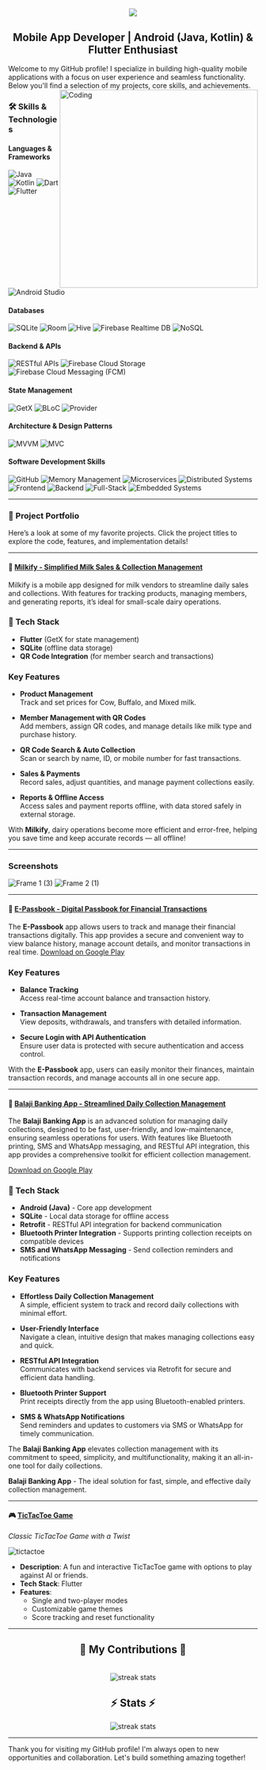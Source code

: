 <!--![MasterHead](https://img.freepik.com/premium-vector/mobile-app-development-horizontal-web-banner_541075-1559.jpg?w=740)
<h1 align="center">Hi 👋, I'm Rahul Waghmare</h1>-->
<h1 align="center">
    <img src="https://readme-typing-svg.herokuapp.com/?font=Righteous&size=35&center=true&vCenter=true&width=500&height=70&duration=4000&lines=Hi+There!+👋;+I'm+Rahul+Waghmare!;" />
</h1>
<h2 align="center">Mobile App Developer | Android (Java, Kotlin) & Flutter Enthusiast</h2>
Welcome to my GitHub profile! I specialize in building high-quality mobile applications with a focus on user experience and seamless functionality. Below you'll find a selection of my projects, core skills, and achievements.
<img align="right" alt="Coding" width="400" src="https://cdn.dribbble.com/users/1162077/screenshots/3848914/programmer.gif">

### 🛠 Skills & Technologies

#### **Languages & Frameworks**
![Java](https://img.shields.io/badge/-Java-007396?style=flat&logo=java&logoColor=white)
![Kotlin](https://img.shields.io/badge/-Kotlin-7F52FF?style=flat&logo=kotlin&logoColor=white)
![Dart](https://img.shields.io/badge/-Dart-0175C2?style=flat&logo=dart&logoColor=white)
![Flutter](https://img.shields.io/badge/-Flutter-02569B?style=flat&logo=flutter&logoColor=white)
![Android Studio](https://img.shields.io/badge/-Android_Studio-3DDC84?style=flat&logo=android-studio&logoColor=white)

#### **Databases**
![SQLite](https://img.shields.io/badge/-SQLite-003B57?style=flat&logo=sqlite&logoColor=white)
![Room](https://img.shields.io/badge/-Room-4DB33D?style=flat&logo=android&logoColor=white)
![Hive](https://img.shields.io/badge/-Hive-FF7F50?style=flat&logo=hive&logoColor=white)
![Firebase Realtime DB](https://img.shields.io/badge/-Firebase_Realtime_DB-FFCA28?style=flat&logo=firebase&logoColor=white)
![NoSQL](https://img.shields.io/badge/-NoSQL-4A154B?style=flat&logo=mongodb&logoColor=white)

#### **Backend & APIs**
![RESTful APIs](https://img.shields.io/badge/-RESTful_APIs-FF6F00?style=flat&logo=api&logoColor=white)
![Firebase Cloud Storage](https://img.shields.io/badge/-Firebase_Cloud_Storage-FFCA28?style=flat&logo=firebase&logoColor=white)
![Firebase Cloud Messaging (FCM)](https://img.shields.io/badge/-FCM-FFCA28?style=flat&logo=firebase&logoColor=white)

#### **State Management**
![GetX](https://img.shields.io/badge/-GetX-41C4E6?style=flat&logo=flutter&logoColor=white)
![BLoC](https://img.shields.io/badge/-BLoC-02569B?style=flat&logo=flutter&logoColor=white)
![Provider](https://img.shields.io/badge/-Provider-FF7F50?style=flat&logo=flutter&logoColor=white)

#### **Architecture & Design Patterns**
![MVVM](https://img.shields.io/badge/-MVVM-0078D7?style=flat&logo=microsoft&logoColor=white)
![MVC](https://img.shields.io/badge/-MVC-FF6F00?style=flat&logo=web&logoColor=white)

#### **Software Development Skills**
![GitHub](https://img.shields.io/badge/-GitHub-181717?style=flat&logo=github&logoColor=white)
![Memory Management](https://img.shields.io/badge/-Memory_Management-FF6F00?style=flat&logo=java&logoColor=white)
![Microservices](https://img.shields.io/badge/-Microservices-0078D4?style=flat&logo=microsoft-azure&logoColor=white)
![Distributed Systems](https://img.shields.io/badge/-Distributed_Systems-00C7B7?style=flat&logo=docker&logoColor=white)
![Frontend](https://img.shields.io/badge/-Frontend-3DDC84?style=flat&logo=react&logoColor=white)
![Backend](https://img.shields.io/badge/-Backend-FF6F00?style=flat&logo=node.js&logoColor=white)
![Full-Stack](https://img.shields.io/badge/-Full_Stack-02569B?style=flat&logo=html5&logoColor=white)
![Embedded Systems](https://img.shields.io/badge/-Embedded_Systems-8B0000?style=flat&logo=c&logoColor=white)

---

### 🌟 Project Portfolio

Here’s a look at some of my favorite projects. Click the project titles to explore the code, features, and implementation details!

---
#### 🥛 [Milkify - Simplified Milk Sales & Collection Management](https://github.com/SnappeR4/milkify.git)

Milkify is a mobile app designed for milk vendors to streamline daily sales and collections. With features for tracking products, managing members, and generating reports, it’s ideal for small-scale dairy operations.

### 📱 Tech Stack
- **Flutter** (GetX for state management)
- **SQLite** (offline data storage)
- **QR Code Integration** (for member search and transactions)

### Key Features

- **Product Management**  
  Track and set prices for Cow, Buffalo, and Mixed milk.

- **Member Management with QR Codes**  
  Add members, assign QR codes, and manage details like milk type and purchase history.

- **QR Code Search & Auto Collection**  
  Scan or search by name, ID, or mobile number for fast transactions.

- **Sales & Payments**  
  Record sales, adjust quantities, and manage payment collections easily.

- **Reports & Offline Access**  
  Access sales and payment reports offline, with data stored safely in external storage.

With **Milkify**, dairy operations become more efficient and error-free, helping you save time and keep accurate records — all offline!

---

### Screenshots
![Frame 1 (3)](https://github.com/user-attachments/assets/4e56f064-5e14-4a2b-bf3a-effd9ae05eac)
![Frame 2 (1)](https://github.com/user-attachments/assets/a8137cb8-47e0-4ead-b64b-121ad079e255)

---

#### 📓 [E-Passbook - Digital Passbook for Financial Transactions](https://play.google.com/store/apps/details?id=com.pce.balajiepassbook&hl=en)

The **E-Passbook** app allows users to track and manage their financial transactions digitally. This app provides a secure and convenient way to view balance history, manage account details, and monitor transactions in real time. [Download on Google Play](https://play.google.com/store/apps/details?id=com.pce.balajiepassbook&hl=en)

### Key Features

- **Balance Tracking**  
  Access real-time account balance and transaction history.

- **Transaction Management**  
  View deposits, withdrawals, and transfers with detailed information.

- **Secure Login with API Authentication**  
  Ensure user data is protected with secure authentication and access control.

With the **E-Passbook** app, users can easily monitor their finances, maintain transaction records, and manage accounts all in one secure app.

---

#### 🏦 [Balaji Banking App - Streamlined Daily Collection Management](https://play.google.com/store/apps/details?id=com.pcepl.balajibankingapp&hl=en)

The **Balaji Banking App** is an advanced solution for managing daily collections, designed to be fast, user-friendly, and low-maintenance, ensuring seamless operations for users. With features like Bluetooth printing, SMS and WhatsApp messaging, and RESTful API integration, this app provides a comprehensive toolkit for efficient collection management.

[Download on Google Play](https://play.google.com/store/apps/details?id=com.pcepl.balajibankingapp&hl=en)

### 📱 Tech Stack
- **Android (Java)** - Core app development
- **SQLite** - Local data storage for offline access
- **Retrofit** - RESTful API integration for backend communication
- **Bluetooth Printer Integration** - Supports printing collection receipts on compatible devices
- **SMS and WhatsApp Messaging** - Send collection reminders and notifications

### Key Features

- **Effortless Daily Collection Management**  
  A simple, efficient system to track and record daily collections with minimal effort.

- **User-Friendly Interface**  
  Navigate a clean, intuitive design that makes managing collections easy and quick.

- **RESTful API Integration**  
  Communicates with backend services via Retrofit for secure and efficient data handling.

- **Bluetooth Printer Support**  
  Print receipts directly from the app using Bluetooth-enabled printers.

- **SMS & WhatsApp Notifications**  
  Send reminders and updates to customers via SMS or WhatsApp for timely communication.

The **Balaji Banking App** elevates collection management with its commitment to speed, simplicity, and multifunctionality, making it an all-in-one tool for daily collections.

**Balaji Banking App** - The ideal solution for fast, simple, and effective daily collection management.

---

#### 🎮 [TicTacToe Game](https://github.com/SnappeR4/TicTacToe.git)
*Classic TicTacToe Game with a Twist*

![tictactoe](https://github.com/user-attachments/assets/3e3de683-12e3-4a76-a7cb-fe91b2f76590)

- **Description**: A fun and interactive TicTacToe game with options to play against AI or friends.
- **Tech Stack**: Flutter
- **Features**:
  - Single and two-player modes
  - Customizable game themes
  - Score tracking and reset functionality
<hr>
<div align="center">
  <h2>🐍 My Contributions 🐍</h2>
  <br>
<img src="https://github.com/user-attachments/assets/74ea9684-d0ec-4c22-ae48-20950e74da02" alt="streak stats"/>
</div>

<h2 align="center">⚡ Stats ⚡</h2>
<div align=center>
<img src="https://github-readme-streak-stats.herokuapp.com?user=SnappeR4" alt="streak stats"/>
</div>
<hr>
Thank you for visiting my GitHub profile! I'm always open to new opportunities and collaboration. Let's build something amazing together!
